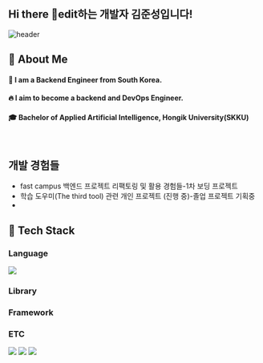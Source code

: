 ## Hi there 👋edit하는 개발자 김준성입니다!
<!--헤더코드 부문-->
![header](https://capsule-render.vercel.app/api?type=transparent)

 ## 👀 About Me
  #### :raising_hand: I am a Backend Engineer from South Korea.<br/>
  #### :fire: I aim to become a backend and DevOps Engineer.<br/>
  #### :mortar_board: Bachelor of Applied Artificial Intelligence, Hongik University(SKKU)
  <br/>



## 개발 경험들
- fast campus 백엔드 프로젝트 리팩토링 및 활용 경험들-1차 보딩 프로젝트
- 학습 도우미(The third tool) 관련 개인 프로젝트 (진행 중)-졸업 프로젝트 기획중
- 

<!--바코드 부문-->
## 🧱 Tech Stack
 ### Language
<img src="https://img.shields.io/badge/spring-#6DB33F?style=flat-square&logo=Spring &logoColor=white"/>


 ### Library


 ### Framework


   ### ETC
   <!--Amazon AWS-->
  <img src="https://img.shields.io/badge/Amazon AWS-232F3E?style=flat-square&logo=Amazon AWS&logoColor=white"/>
  <!--Slack-->
  <img src="https://img.shields.io/badge/Slack-4A154B?style=flat-square&logo=Slack&logoColor=white"/>
  <!--MySQL-->
  <img src="https://img.shields.io/badge/MySQL-4479A1?style=flat-square&logo=MySQL&logoColor=white"/>

<!--
**js-kim-arc/js-kim-arc** is a ✨ _special_ ✨ repository because its `README.md` (this file) appears on your GitHub profile.

Here are some ideas to get you started:

- 🔭 I’m currently working on ...
- 🌱 I’m currently learning ...
- 👯 I’m looking to collaborate on ...
- 🤔 I’m looking for help with ...
- 💬 Ask me about ...
- 📫 How to reach me: ...
- 😄 Pronouns: ...
- ⚡ Fun fact: ...
-->
